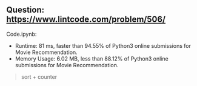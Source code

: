 ## Question: https://www.lintcode.com/problem/506/

Code.ipynb:
* Runtime: 81 ms, faster than 94.55% of Python3 online submissions for Movie Recommendation.
* Memory Usage: 6.02 MB, less than 88.12% of Python3 online submissions for Movie Recommendation.
> sort + counter
